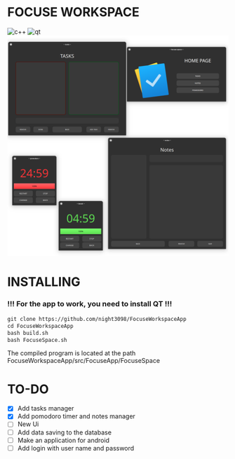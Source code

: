 # FOCUSE WORKSPACE

![c++](https://img.shields.io/badge/c++-%2300599C.svg?style=for-the-badge&logo=c%2B%2B&logoColor=white "c++")
![qt](https://img.shields.io/badge/Qt-%23217346.svg?style=for-the-badge&logo=Qt&logoColor=white "qt")
![APP](image.png "APP")

# INSTALLING

### !!! For the app to work, you need to install QT !!!


```
git clone https://github.com/night3098/FocuseWorkspaceApp
cd FocuseWorkspaceApp
bash build.sh
bash FocuseSpace.sh
```

The compiled program is located at the path FocuseWorkspaceApp/src/FocuseApp/FocuseSpace

# TO-DO
- [x] Add tasks manager
- [x] Add pomodoro timer and notes manager
- [ ] New Ui
- [ ] Add data saving to the database
- [ ] Make an application for android
- [ ] Add login with user name and password